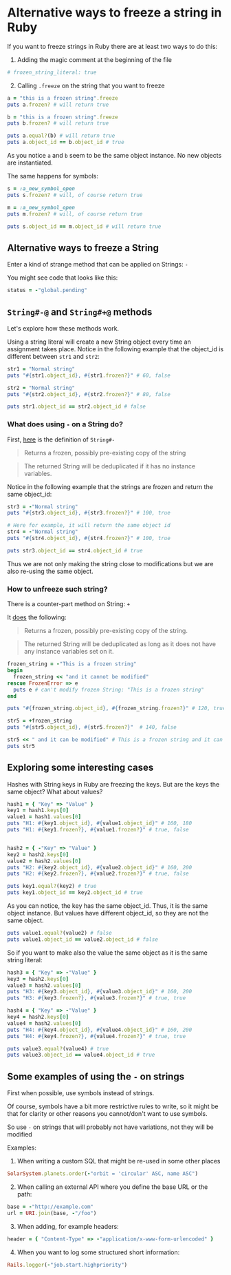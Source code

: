# Alternative ways to freeze a string in Ruby

If you want to freeze strings in Ruby there are at least two ways to do this:



1) Adding the magic comment at the beginning of the file

```ruby
# frozen_string_literal: true
```

2) Calling `.freeze` on the string that you want to freeze

```ruby
a = "this is a frozen string".freeze
puts a.frozen? # will return true 

b = "this is a frozen string".freeze
puts b.frozen? # will return true 

puts a.equal?(b) # will return true
puts a.object_id == b.object_id # true
```

As you notice `a` and `b` seem to be the same object instance. 
No new objects are instantiated. 

The same happens for symbols: 

```ruby
s = :a_new_symbol_open
puts s.frozen? # will, of course return true

m = :a_new_symbol_open
puts m.frozen? # will, of course return true

puts s.object_id == m.object_id # will return true
```

## Alternative ways to freeze a String

Enter a kind of strange method that can be applied on Strings: `-`

You might see code that looks like this:

```ruby
status = -"global.pending"
```


## `String#-@` and `String#+@` methods

Let's explore how these methods work. 

Using a string literal will create a new String object every time an assignment takes place. Notice in the following example that the object_id is different between `str1` and `str2`:

```ruby
str1 = "Normal string"
puts "#{str1.object_id}, #{str1.frozen?}" # 60, false

str2 = "Normal string"
puts "#{str2.object_id}, #{str2.frozen?}" # 80, false

puts str1.object_id == str2.object_id # false
```

### What does using `-` on a String do?

First, [here](https://docs.ruby-lang.org/en/3.1/String.html#method-i-2D-40) is the definition of `String#-`

> Returns a frozen, possibly pre-existing copy of the string

> The returned String will be deduplicated if it has no instance variables.

Notice in the following example that the strings are frozen and return the same object_id:

```ruby
str3 = -"Normal string"
puts "#{str3.object_id}, #{str3.frozen?}" # 100, true

# Here for example, it will return the same object id
str4 = -"Normal string"
puts "#{str4.object_id}, #{str4.frozen?}" # 100, true

puts str3.object_id == str4.object_id # true
```

Thus we are not only making the string close to modifications but we are also re-using the same object. 


### How to unfreeze such string?

There is a counter-part method on String: `+`

It [does](https://docs.ruby-lang.org/en/3.1/String.html#method-i-2B-40) the following:

> Returns a frozen, possibly pre-existing copy of the string.

> The returned String will be deduplicated as long as it does not have any instance variables set on it.

```ruby
frozen_string = -"This is a frozen string"
begin
  frozen_string << "and it cannot be modified"
rescue FrozenError => e
  puts e # can't modify frozen String: "This is a frozen string"
end 

puts "#{frozen_string.object_id}, #{frozen_string.frozen?}" # 120, true

str5 = +frozen_string 
puts "#{str5.object_id}, #{str5.frozen?}"  # 140, false

str5 << " and it can be modified" # This is a frozen string and it can be modified
puts str5
```

## Exploring some interesting cases

Hashes with String keys in Ruby are freezing the keys. But are the keys the same object? What about values?

```ruby
hash1 = { "Key" => "Value" }
key1 = hash1.keys[0]
value1 = hash1.values[0]
puts "H1: #{key1.object_id}, #{value1.object_id}" # 160, 180
puts "H1: #{key1.frozen?}, #{value1.frozen?}" # true, false


hash2 = { -"Key" => "Value" }
key2 = hash2.keys[0]
value2 = hash2.values[0]
puts "H2: #{key2.object_id}, #{value2.object_id}" # 160, 200
puts "H2: #{key2.frozen?}, #{value2.frozen?}" # true, false

puts key1.equal?(key2) # true
puts key1.object_id == key2.object_id # true
```

As you can notice, the key has the same object_id. Thus, it is the same object instance. But values have different object_id, so they are not the same object.

```ruby
puts value1.equal?(value2) # false
puts value1.object_id == value2.object_id # false
```

So if you want to make also the value the same object as it is the same string literal: 

```ruby
hash3 = { "Key" => -"Value" }
key3 = hash2.keys[0]
value3 = hash2.values[0]
puts "H3: #{key3.object_id}, #{value3.object_id}" # 160, 200
puts "H3: #{key3.frozen?}, #{value3.frozen?}" # true, true

hash4 = { "Key" => -"Value" }
key4 = hash2.keys[0]
value4 = hash2.values[0]
puts "H4: #{key4.object_id}, #{value4.object_id}" # 160, 200
puts "H4: #{key4.frozen?}, #{value4.frozen?}" # true, true

puts value3.equal?(value4) # true
puts value3.object_id == value4.object_id # true
```

## Some examples of using the `-` on strings

First when possible, use symbols instead of strings. 

Of course, symbols have a bit more restrictive rules to write, so it might be that for clarity or other reasons you cannot/don't want to use symbols. 

So use `-` on strings that will probably not have variations, not they will be modified

Examples:

1) When writing a custom SQL that might be re-used in some other places

```ruby
SolarSystem.planets.order(-"orbit = 'circular' ASC, name ASC")
```

2) When calling an external API where you define the base URL or the path:

```ruby
base = -"http://example.com"
url = URI.join(base, -"/foo")
```

3) When adding, for example headers:

```ruby
header = { "Content-Type" => -"application/x-www-form-urlencoded" }
```

4) When you want to log some structured short information:

```ruby
Rails.logger(-"job.start.highpriority")
```
